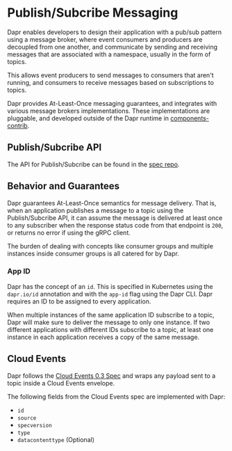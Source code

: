# Publish/Subcribe Messaging

Dapr enables developers to design their application with a pub/sub pattern using a message broker, where event consumers and producers are decoupled from one another, and communicate by sending and receiving messages that are associated with a namespace, usually in the form of topics.

This allows event producers to send messages to consumers that aren't running, and consumers to receive messages based on subscriptions to topics.

Dapr provides At-Least-Once messaging guarantees, and integrates with various message brokers implementations.
These implementations are pluggable, and developed outside of the Dapr runtime in [components-contrib](https://github.com/dapr/components-contrib/tree/master/pubsub).

## Publish/Subcribe API

The API for Publish/Subcribe can be found in the [spec repo](../../reference/api/pubsub.md).

## Behavior and Guarantees

Dapr guarantees At-Least-Once semantics for message delivery.
That is, when an application publishes a message to a topic using the Publish/Subcribe API, it can assume the message is delivered at least once to any subscriber when the response status code from that endpoint is `200`, or returns no error if using the gRPC client.

The burden of dealing with concepts like consumer groups and multiple instances inside consumer groups is all catered for by Dapr.

### App ID

Dapr has the concept of an `id`. This is specified in Kubernetes using the `dapr.io/id` annotation and with the `app-id` flag using the Dapr CLI. Dapr requires an ID to be assigned to every application.

When multiple instances of the same application ID subscribe to a topic, Dapr will make sure to deliver the message to only one instance. If two different applications with different IDs subscribe to a topic, at least one instance in each application receives a copy of the same message.

## Cloud Events

Dapr follows the [Cloud Events 0.3 Spec](https://github.com/cloudevents/spec/tree/v0.3) and wraps any payload sent to a topic inside a Cloud Events envelope.

The following fields from the Cloud Events spec are implemented with Dapr:

* `id`
* `source`
* `specversion`
* `type`
* `datacontenttype` (Optional)
